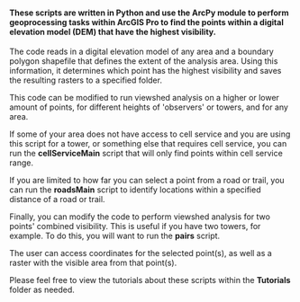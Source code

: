 #### These scripts are written in Python and use the ArcPy module to perform geoprocessing tasks within ArcGIS Pro to find the points within a digital elevation model (DEM) that have the highest visibility.

The code reads in a digital elevation model of any area and a boundary polygon shapefile that defines the extent of the analysis area. Using this information, it determines which point has the highest visibility and saves the resulting rasters to a specified folder.



This code can be modified to run viewshed analysis on a higher or lower amount of points, for different heights of 'observers' or towers, and for any area.

If some of your area does not have access to cell service and you are using this script for a tower, or something else that requires cell service, you can run the **cellServiceMain** script that will only find points within cell service range. 

If you are limited to how far you can select a point from a road or trail, you can run the **roadsMain** script to identify locations within a specified distance of a road or trail.



Finally, you can modify the code to perform viewshed analysis for two points' combined visibility. This is useful if you have two towers, for example. To do this, you will want to run the **pairs** script.



The user can access coordinates for the selected point(s), as well as a raster with the visible area from that point(s).

Please feel free to view the tutorials about these scripts within the **Tutorials** folder as needed.